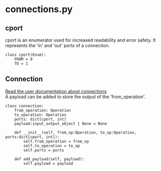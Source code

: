 # connections.py

## cport
cport is an enumerator used for increased readability and error safety.
It represents the 'in' and 'out' ports of a connection.

```
class cport(Enum):
    FROM = 0
    TO = 1
```

## Connection
[Read the user documentation about connections](../user_docs/connections_info.md)<br>
A payload can be added to store the output of the 'from_operation'.

```
class connection:
    from_operation: Operation
    to_operation: Operation
    ports: dict[cport, int]
    payload:input_output_object | None = None
    
    def __init__(self, from_op:Operation, to_op:Operation, ports:dict[cport, int]):
        self.from_operation = from_op
        self.to_operation = to_op
        self.ports = ports

    def add_payload(self, payload):
        self.payload = payload

```